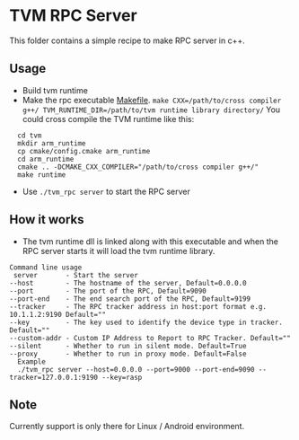 # TVM RPC Server
This folder contains a simple recipe to make RPC server in c++.

## Usage
- Build tvm runtime
- Make the rpc executable [Makefile](Makefile).
  `make CXX=/path/to/cross compiler g++/ TVM_RUNTIME_DIR=/path/to/tvm runtime library directory/`
  You could cross compile the TVM runtime like this:
```
  cd tvm
  mkdir arm_runtime
  cp cmake/config.cmake arm_runtime
  cd arm_runtime
  cmake .. -DCMAKE_CXX_COMPILER="/path/to/cross compiler g++/"
  make runtime
```
- Use `./tvm_rpc server` to start the RPC server

## How it works
- The tvm runtime dll is linked along with this executable and when the RPC server starts it will load the tvm runtime library.

```
Command line usage
 server       - Start the server
--host        - The hostname of the server, Default=0.0.0.0
--port        - The port of the RPC, Default=9090
--port-end    - The end search port of the RPC, Default=9199
--tracker     - The RPC tracker address in host:port format e.g. 10.1.1.2:9190 Default=""
--key         - The key used to identify the device type in tracker. Default=""
--custom-addr - Custom IP Address to Report to RPC Tracker. Default=""
--silent      - Whether to run in silent mode. Default=True
--proxy       - Whether to run in proxy mode. Default=False
  Example
  ./tvm_rpc server --host=0.0.0.0 --port=9000 --port-end=9090 --tracker=127.0.0.1:9190 --key=rasp
```

## Note
Currently support is only there for Linux / Android environment.